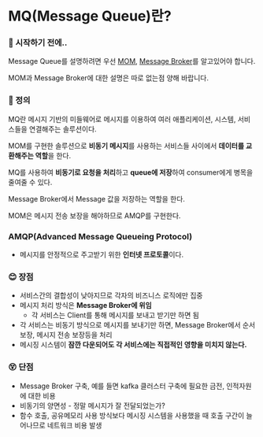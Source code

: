 # MQ(Message Queue)란?

### 🎊 시작하기 전에..

Message Queue를 설명하려면 우선 [MOM](https://github.com/leeseojune53/yatudy/blob/main/Internet/Message%20Queue/MOM.md), [Message Broker](https://github.com/leeseojune53/yatudy/blob/main/Internet/Message%20Queue/Message%20Broker.md)를 알고있어야 합니다.

MOM과 Message Broker에 대한 설명은 따로 없는점 양해 바랍니다.

### 📌 정의

MQ란 메시지 기반의 미들웨어로 메시지를 이용하여 여러 애플리케이션, 시스템, 서비스들을 연결해주는 솔루션이다.

MOM를 구현한 솔루션으로 **비동기 메시지**를 사용하는 서비스들 사이에서 **데이터를 교환해주는 역할**을 한다.

MQ를 사용하여 **비동기로 요청을 처리**하고 **queue에 저장**하여 consumer에게 병목을 줄여줄 수 있다.

Message Broker에서 Message 값을 저장하는 역할을 한다.

MOM은 메시지 전송 보장을 해야하므로 AMQP를 구현한다.

### AMQP(Advanced Message Queueing Protocol)

- 메시지를 안정적으로 주고받기 위한 **인터넷 프로토콜**이다.

### 😊 장점

- 서비스간의 결합성이 낮아지므로 각자의 비즈니스 로직에만 집중
- 메시지 처리 방식은 **Message Broker에 위임**
  - 각 서비스는 Client를 통해 메시지를 보내고 받기만 하면 됨
- 각 서비스는 비동기 방식으로 메시지를 보내기만 하면, Message Broker에서 순서 보장, 메시지 전송 보장등을 처리
- 메시징 시스템이 **잠깐 다운되어도 각 서비스에는 직접적인 영향을 미치지 않는다.**



### 😵 단점

- Message Broker 구축, 예를 들면 kafka 클러스터 구축에 필요한 금전, 인적자원에 대한 비용
- 비동기의 양면성 - 정말 메시지가 잘 전달되었는가?
- 함수 호출, 공유메모리 사용 방식보다 메시징 시스템을 사용했을 때 호출 구간이 늘어나므로 네트워크 비용 발생